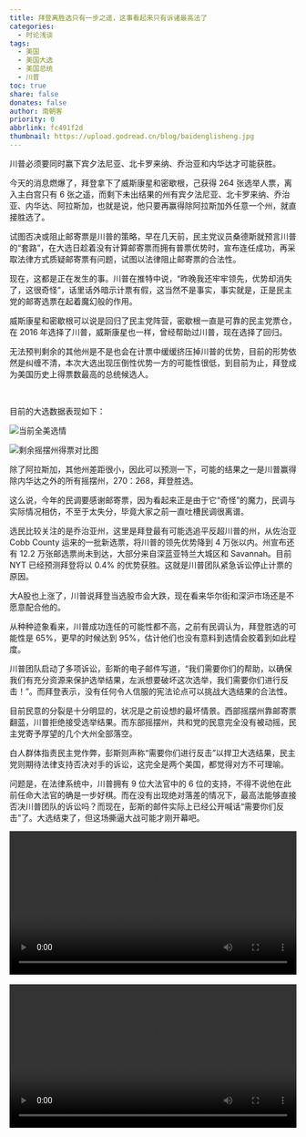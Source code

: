 ```yaml
---
title: 拜登离胜选只有一步之遥，这事看起来只有诉诸最高法了
categories:
  - 时论浅谈
tags:
  - 美国
  - 美国大选
  - 美国总统
  - 川普
toc: true
share: false
donates: false
author: 南朝客
priority: 0
abbrlink: fc491f2d
thumbnail: https://upload.godread.cn/blog/baidenglisheng.jpg
---
```


<div class="description">川普必须要同时赢下宾夕法尼亚、北卡罗来纳、乔治亚和内华达才可能获胜。</div>

<!-- more -->

今天的消息燃爆了，拜登拿下了威斯康星和密歇根，己获得 264 张选举人票，离入主白宫只有 6 张之遥，而剩下未出结果的州有宾夕法尼亚、北卡罗来纳、乔治亚、内华达、阿拉斯加，也就是说，他只要再赢得除阿拉斯加外任意一个州，就直接胜选了。



试图否决或阻止邮寄票是川普的策略，早在几天前，民主党议员桑德斯就预言川普的“套路”，在大选日趁着没有计算邮寄票而拥有普票优势时，宣布连任成功，再采取法律方式质疑邮寄票有问题，试图以法律阻止邮寄票的合法性。



现在，这都是正在发生的事。川普在推特中说，“昨晚我还牢牢领先，优势却消失了，这很奇怪”，话里话外暗示计票有假，这当然不是事实，事实就是，正是民主党的邮寄选票在起着魔幻般的作用。



威斯康星和密歇根可以说是回归了民主党阵营，密歇根一直是可靠的民主党票仓，在 2016 年选择了川普，威斯康星也一样，曾经帮助过川普，现在选择了回归。



无法预判剩余的其他州是不是也会在计票中缓缓挤压掉川普的优势，目前的形势依然是纠缠不清，本次大选出现压倒性优势一方的可能性很低，到目前为止，拜登成为美国历史上得票数最高的总统候选人。

<br>

目前的大选数据表现如下：

![当前全美选情](https://upload.godread.cn/blog/baidenglisheng.jpg)

![剩余摇摆州得票对比图](https://upload.godread.cn/blog/baidenglisheng_02.jpg)



除了阿拉斯加，其他州差距很小，因此可以预测一下，可能的结果之一是川普赢得除内华达之外的所有摇摆州，270：268，拜登胜选。



这么说，今年的民调要感谢邮寄票，因为看起来正是由于它“奇怪”的魔力，民调与实际情况相仿，不至于太失分，毕竟大家之前一直吐槽民调很离谱。



选民比较关注的是乔治亚州，这里是拜登最有可能选追平反超川普的州，从佐治亚 Cobb County 运来的一批新选票，将川普的领先优势降到 4 万张以内。州宣布还有 12.2 万张邮选票尚未到达，大部分来自深蓝亚特兰大城区和 Savannah。目前 NYT 已经预测拜登将以 0.4% 的优势获胜。这就是川普团队紧急诉讼停止计票的原因。



大A股也上涨了，川普说拜登当选股市会大跌，现在看来华尔街和深沪市场还是不愿意配合他的。



从种种迹象看来，川普成功连任的可能性都不高，之前有民调认为，拜登胜选的可能性是 65%，更早的时候达到 95%，估计他们也没有意料到选情会胶着到如此程度。



川普团队启动了多项诉讼，彭斯的电子邮件写道，“我们需要你们的帮助，以确保我们有充分资源来保护选举结果，左派想要破坏这次选举，我们需要你们进行反击！”。而拜登表示，没有任何令人信服的宪法论点可以挑战大选结果的合法性。



目前民意的分裂是十分明显的，状况是之前设想的最坏情景。西部摇摆州靠邮寄票翻蓝，川普拒绝接受选举结果。而东部摇摆州，共和党的民意完全没有被动摇，民主党寄予厚望的几个大州全部落空。



白人群体指责民主党作弊，彭斯则声称“需要你们进行反击”以捍卫大选结果，民主党则期待法律支持否决对手的诉讼，这完全是两个美国，都觉得对方不可理喻。



问题是，在法律系统中，川普拥有 9 位大法官中的 6 位的支持，不得不说他在此前任命大法官的确是一步好棋。而在没有出现绝对落差的情况下，最高法能够直接否决川普团队的诉讼吗？而现在，彭斯的邮件实际上已经公开喊话“需要你们反击”了。大选结束了，但这场撕逼大战可能才刚开幕吧。

<video src="https://upload.godread.cn/blog/baidenglisheng_video_01.mp4" controls="controls" style="width: 100%; max-height: 400px; background: #eee; margin: auto; display: block;">
    您的浏览器不支持播放该视频，请右键获取视频链接查看。
</video>

<br>

<video src="https://upload.godread.cn/blog/baidenglisheng_video_02.mp4" controls="controls" style="width: 100%; max-height: 400px; background: #eee; margin: auto; display: block;">
    您的浏览器不支持播放该视频，请右键获取视频链接查看。
</video>